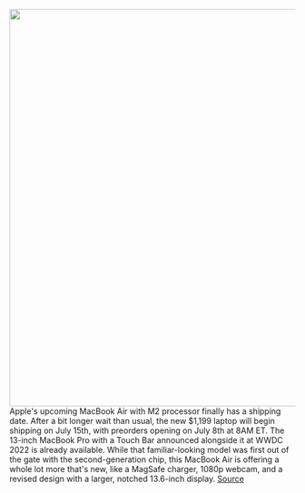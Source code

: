 <img src='https://cdn.vox-cdn.com/thumbor/qBWBdS7v6-XGem4cBvsCt9-MsNA=/0x0:2560x1440/1200x800/filters:focal(1076x516:1484x924)/cdn.vox-cdn.com/uploads/chorus_image/image/71050272/wwdc_2022_1311_11_28_03.0.jpg' width='700px' /><br/>
Apple's upcoming MacBook Air with M2 processor finally has a shipping date. After a bit longer wait than usual, the new $1,199 laptop will begin shipping on July 15th, with preorders opening on July 8th at 8AM ET. The 13-inch MacBook Pro with a Touch Bar announced alongside it at WWDC 2022 is already available. While that familiar-looking model was first out of the gate with the second-generation chip, this MacBook Air is offering a whole lot more that's new, like a MagSafe charger, 1080p webcam, and a revised design with a larger, notched 13.6-inch display.
<a href='https://www.theverge.com/2022/7/6/23167469/apple-macbook-air-m2-availability-shipping-date-preorder'> Source <a/>
